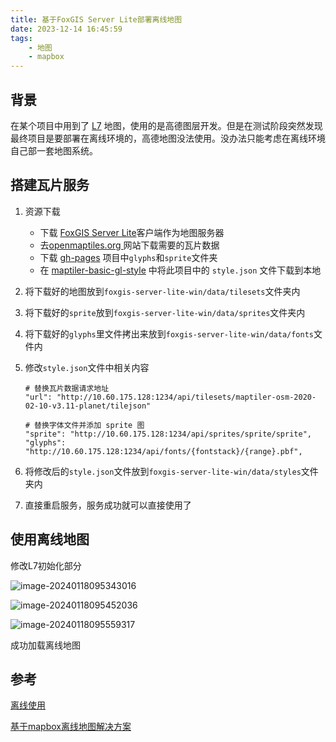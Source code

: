 ```yaml
---
title: 基于FoxGIS Server Lite部署离线地图
date: 2023-12-14 16:45:59
tags:
    - 地图
    - mapbox
---
```


## 背景

在某个项目中用到了 [L7](https://l7.antv.antgroup.com/tutorial/l7) 地图，使用的是高德图层开发。但是在测试阶段突然发现最终项目是要部署在离线环境的，高德地图没法使用。没办法只能考虑在离线环境自己部一套地图系统。

## 搭建瓦片服务

1. 资源下载

   - 下载 [FoxGIS Server Lite](https://jingsam.github.io/foxgis-server-lite/#/deploy)客户端作为地图服务器
   - 去[openmaptiles.org ](https://data.maptiler.com/downloads/planet/)网站下载需要的瓦片数据
   - 下载 [gh-pages](https://github.com/lzxue/font-glyphs/tree/gh-pages) 项目中```glyphs```和```sprite```文件夹
   - 在 [maptiler-basic-gl-style](https://github.com/openmaptiles/maptiler-basic-gl-style) 中将此项目中的 `style.json` 文件下载到本地

2. 将下载好的地图放到```foxgis-server-lite-win/data/tilesets```文件夹内

3. 将下载好的```sprite```放到```foxgis-server-lite-win/data/sprites```文件夹内

4. 将下载好的```glyphs```里文件拷出来放到```foxgis-server-lite-win/data/fonts```文件内

5. 修改```style.json```文件中相关内容

   ```
   # 替换瓦片数据请求地址
   "url": "http://10.60.175.128:1234/api/tilesets/maptiler-osm-2020-02-10-v3.11-planet/tilejson"
   
   # 替换字体文件并添加 sprite 图
   "sprite": "http://10.60.175.128:1234/api/sprites/sprite/sprite",
   "glyphs": "http://10.60.175.128:1234/api/fonts/{fontstack}/{range}.pbf",
   
   ```

6. 将修改后的```style.json```文件放到```foxgis-server-lite-win/data/styles```文件夹内

7. 直接重启服务，服务成功就可以直接使用了

## 使用离线地图

修改L7初始化部分

![image-20240118095343016](https://s2.loli.net/2024/01/18/4X1iWuvSgEZytLh.png)

![image-20240118095452036](https://s2.loli.net/2024/01/18/awdQR718chJ9oqY.png)

![image-20240118095559317](https://s2.loli.net/2024/01/18/4WElzHKSwoUY7sQ.png)

成功加载离线地图

## 参考

[离线使用](https://l7.antv.antgroup.com/tutorial/map/offline)

[基于mapbox离线地图解决方案](https://juejin.cn/post/6884144929098956813)
